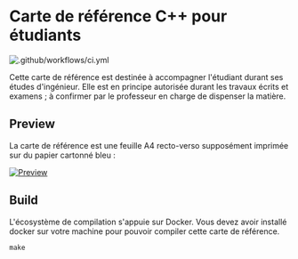 # Carte de référence C++ pour étudiants

![.github/workflows/ci.yml](https://github.com/heig-tin-info/refcard-cpp/workflows/.github/workflows/ci.yml/badge.svg)

Cette carte de référence est destinée à accompagner l'étudiant durant ses études d'ingénieur. Elle est en principe autorisée durant les travaux écrits et examens ; à confirmer par le professeur en charge de dispenser la matière.

## Preview

La carte de référence est une feuille A4 recto-verso supposément imprimée sur du papier cartonné bleu :

[![Preview](https://imgur.com/OB9Vi4M.jpg)](https://github.com/heig-tin-info/refcard-cpp/releases/latest/download/refcard-cpp.pdf)

## Build

L'écosystème de compilation s'appuie sur Docker. Vous devez avoir installé docker sur votre machine pour pouvoir compiler cette carte de référence.

```
make
```
